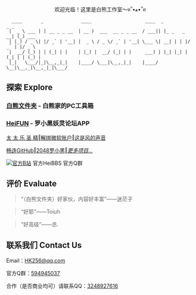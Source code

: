 <p align="center">欢迎光临！这里是白熊工作室～ฅ՞•ﻌ•՞ฅ</p>

```
  ____       _              ____                    ____  _             _ _       
 |  _ \ ___ | | __ _ _ __  | __ )  ___  __ _ _ __  / ___|| |_ _   _  __| (_) ___  
 | |_) / _ \| |/ _` | '__| |  _ \ / _ \/ _` | '__| \___ \| __| | | |/ _` | |/ _ \ 
 |  __/ (_) | | (_| | |    | |_) |  __/ (_| | |     ___) | |_| |_| | (_| | | (_) |
 |_|   \___/|_|\__,_|_|    |____/ \___|\__,_|_|    |____/ \__|\__,_|\__,_|_|\___/ 
```

## 探索 Explore

### [白熊文件夹](https://hakuin123.github.io/HK256-Folder) - 白熊家的PC工具箱
### [HeiFUN](https://hakuin123.github.io/HeiFUN) - 罗小黑妖灵论坛APP

[太 太 乐 圣 精](https://b23.tv/L3KjI9i)‖[解绑微软账户](https://github.com/Hakuin123/Unbind-MS-Acct-From-LocalAcct)‖[这是风的声音](https://hakuin123.github.io/The-sound-of-the-wind)

[畅连GitHub]()‖[2048罗小黑](https://hakuin123.github.io/LXH2048/index.html)‖*[更多项目…](https://github.com/Hakuin123?tab=repositories)*


[![官方B站](https://img.shields.io/badge/bilibili-白隐Hakuin-00a1d6?style=for-the-badge&logo=bilibili)](https://space.bilibili.com/478104735) 官方HeiBBS 官方Q群

## 评价 Evaluate

>“（白熊文件夹）好家伙，内容好丰富”——迷茫子

>“好耶”——Toiuh

>“好高级”——丞.

## 联系我们 Contact Us
Email：[HK256@qq.com](mailto:HK256@qq.com)

官方Q群：[594945037](https://jq.qq.com/?_wv=1027&k=2WQHZYfq)

合作（是否商业均可）请联系QQ：[3248927616](https://qm.qq.com/cgi-bin/qm/qr?k=f3_2wmpNC9sSGO2KLsETZRFTrgke7itS&noverify=0)
